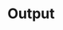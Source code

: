 ---
title: "Output"

categories: ['']

tags: ['Output']

arwords: 'الخرج'

arexps: []

enwords: ['Output']

enexps: []

arlexicons: 'خ'

enlexicons: 'O'

authors: ['Ruqayya Roshdy']

translators: ['']

citations: 'تطبيقات الذكاء الاصطناعي في خدمة اللغة العربية'

sources: 'مركز الملك عبدالله بن عبدالعزيز الدولي لخدمة اللغة العربية'

word: "true"

slug: ""
---